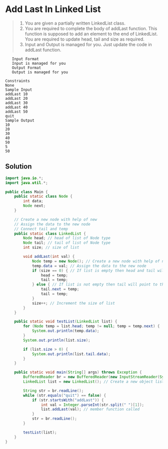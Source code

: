 # Add Last In Linked List

> 1. You are given a partially written LinkedList class.
> 2. You are required to complete the body of addLast function. This function is supposed to add an element to the end of LinkedList. You are required to update head, tail and size as required.
> 3. Input and Output is managed for you. Just update the code in addLast function.

```
   Input Format
   Input is managed for you
   Output Format
   Output is managed for you

Constraints
None
Sample Input
addLast 10
addLast 20
addLast 30
addLast 40
addLast 50
quit
Sample Output
10
20
30
40
50
5
50
```

## Solution

```java
import java.io.*;
import java.util.*;

public class Main {
    public static class Node {
        int data;
        Node next;
    }

    // Create a new node with help of new
    // Assign the data to the new node
    // Connect tail and temp
    public static class LinkedList {
        Node head; // head of list of Node type
        Node tail; // tail of list of Node type
        int size; // size of list

        void addLast(int val) {
            Node temp = new Node(); // Create a new node with help of new
            temp.data = val; // Assign the data to the new node
            if (size == 0) { // If list is empty then head and tail will point to the same node
                head = temp;
                tail = temp;
            } else { // If list is not empty then tail will point to the new node
                tail.next = temp;
                tail = temp;
            }
            size++; // Increment the size of list
        }
    }

    public static void testList(LinkedList list) {
        for (Node temp = list.head; temp != null; temp = temp.next) {
            System.out.println(temp.data);
        }
        System.out.println(list.size);

        if (list.size > 0) {
            System.out.println(list.tail.data);
        }
    }

    public static void main(String[] args) throws Exception {
        BufferedReader br = new BufferedReader(new InputStreamReader(System.in));
        LinkedList list = new LinkedList(); // Create a new object list, got a its memory at heap

        String str = br.readLine();
        while (str.equals("quit") == false) {
            if (str.startsWith("addLast")) {
                int val = Integer.parseInt(str.split(" ")[1]);
                list.addLast(val); // member function called
            }
            str = br.readLine();
        }

        testList(list);
    }
}
```
